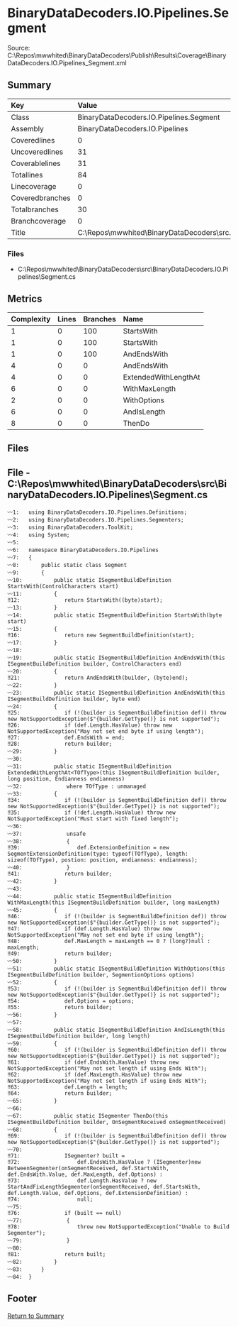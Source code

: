 ﻿
# BinaryDataDecoders.IO.Pipelines.Segment
Source: C:\Repos\mwwhited\BinaryDataDecoders\Publish\Results\Coverage\BinaryDataDecoders.IO.Pipelines_Segment.xml

## Summary

| Key                  | Value                                                            |
| :------------------- | :--------------------------------------------------------------- |
| Class                | BinaryDataDecoders.IO.Pipelines.Segment                      | 
| Assembly             | BinaryDataDecoders.IO.Pipelines                              | 
| Coveredlines         | 0                                                            | 
| Uncoveredlines       | 31                                                           | 
| Coverablelines       | 31                                                           | 
| Totallines           | 84                                                           | 
| Linecoverage         | 0                                                            | 
| Coveredbranches      | 0                                                            | 
| Totalbranches        | 30                                                           | 
| Branchcoverage       | 0                                                            | 
| Title                | C:\Repos\mwwhited\BinaryDataDecoders\src\..\src\BinaryDataDe | 

### Files
 * C:\Repos\mwwhited\BinaryDataDecoders\src\BinaryDataDecoders.IO.Pipelines\Segment.cs

## Metrics

| Complexity | Lines | Branches | Name                                          |
| :--------- | :---- | :------- | :-------------------------------------------- |
| 1          | 0     | 100      | StartsWith | 
| 1          | 0     | 100      | StartsWith | 
| 1          | 0     | 100      | AndEndsWith | 
| 4          | 0     | 0        | AndEndsWith | 
| 4          | 0     | 0        | ExtendedWithLengthAt | 
| 6          | 0     | 0        | WithMaxLength | 
| 2          | 0     | 0        | WithOptions | 
| 6          | 0     | 0        | AndIsLength | 
| 8          | 0     | 0        | ThenDo | 
## Files

## File - C:\Repos\mwwhited\BinaryDataDecoders\src\BinaryDataDecoders.IO.Pipelines\Segment.cs

```CSharp
〰1:   using BinaryDataDecoders.IO.Pipelines.Definitions;
〰2:   using BinaryDataDecoders.IO.Pipelines.Segmenters;
〰3:   using BinaryDataDecoders.ToolKit;
〰4:   using System;
〰5:   
〰6:   namespace BinaryDataDecoders.IO.Pipelines
〰7:   {
〰8:       public static class Segment
〰9:       {
〰10:          public static ISegmentBuildDefinition StartsWith(ControlCharacters start)
〰11:          {
‼12:              return StartsWith((byte)start);
〰13:          }
〰14:          public static ISegmentBuildDefinition StartsWith(byte start)
〰15:          {
‼16:              return new SegmentBuildDefinition(start);
〰17:          }
〰18:  
〰19:          public static ISegmentBuildDefinition AndEndsWith(this ISegmentBuildDefinition builder, ControlCharacters end)
〰20:          {
‼21:              return AndEndsWith(builder, (byte)end);
〰22:          }
〰23:          public static ISegmentBuildDefinition AndEndsWith(this ISegmentBuildDefinition builder, byte end)
〰24:          {
‼25:              if (!(builder is SegmentBuildDefinition def)) throw new NotSupportedException($"{builder.GetType()} is not supported");
‼26:              if (def.Length.HasValue) throw new NotSupportedException("May not set end byte if using length");
‼27:              def.EndsWith = end;
‼28:              return builder;
〰29:          }
〰30:  
〰31:          public static ISegmentBuildDefinition ExtendedWithLengthAt<TOfType>(this ISegmentBuildDefinition builder, long position, Endianness endianness)
〰32:              where TOfType : unmanaged
〰33:          {
‼34:              if (!(builder is SegmentBuildDefinition def)) throw new NotSupportedException($"{builder.GetType()} is not supported");
‼35:              if (!def.Length.HasValue) throw new NotSupportedException("Must start with fixed length");
〰36:  
〰37:              unsafe
〰38:              {
‼39:                  def.ExtensionDefinition = new SegmentExtensionDefinition(type: typeof(TOfType), length: sizeof(TOfType), postion: position, endianness: endianness);
〰40:              }
‼41:              return builder;
〰42:          }
〰43:  
〰44:          public static ISegmentBuildDefinition WithMaxLength(this ISegmentBuildDefinition builder, long maxLength)
〰45:          {
‼46:              if (!(builder is SegmentBuildDefinition def)) throw new NotSupportedException($"{builder.GetType()} is not supported");
‼47:              if (def.Length.HasValue) throw new NotSupportedException("May not set end byte if using length");
‼48:              def.MaxLength = maxLength == 0 ? (long?)null : maxLength;
‼49:              return builder;
〰50:          }
〰51:          public static ISegmentBuildDefinition WithOptions(this ISegmentBuildDefinition builder, SegmentionOptions options)
〰52:          {
‼53:              if (!(builder is SegmentBuildDefinition def)) throw new NotSupportedException($"{builder.GetType()} is not supported");
‼54:              def.Options = options;
‼55:              return builder;
〰56:          }
〰57:  
〰58:          public static ISegmentBuildDefinition AndIsLength(this ISegmentBuildDefinition builder, long length)
〰59:          {
‼60:              if (!(builder is SegmentBuildDefinition def)) throw new NotSupportedException($"{builder.GetType()} is not supported");
‼61:              if (def.EndsWith.HasValue) throw new NotSupportedException("May not set length if using Ends With");
‼62:              if (def.MaxLength.HasValue) throw new NotSupportedException("May not set length if using Ends With");
‼63:              def.Length = length;
‼64:              return builder;
〰65:          }
〰66:  
〰67:          public static ISegmenter ThenDo(this ISegmentBuildDefinition builder, OnSegmentReceived onSegmentReceived)
〰68:          {
‼69:              if (!(builder is SegmentBuildDefinition def)) throw new NotSupportedException($"{builder.GetType()} is not supported");
〰70:  
‼71:              ISegmenter? built =
‼72:                  def.EndsWith.HasValue ? (ISegmenter)new BetweenSegmenter(onSegmentReceived, def.StartsWith, def.EndsWith.Value, def.MaxLength, def.Options) :
‼73:                  def.Length.HasValue ? new StartAndFixLengthSegmenter(onSegmentReceived, def.StartsWith, def.Length.Value, def.Options, def.ExtensionDefinition) :
‼74:                  null;
〰75:  
‼76:              if (built == null)
〰77:              {
‼78:                  throw new NotSupportedException("Unable to Build Segmenter");
〰79:              }
〰80:  
‼81:              return built;
〰82:          }
〰83:      }
〰84:  }

```
## Footer 
[Return to Summary](Summary.md)

